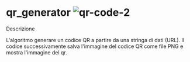  # qr_generator ![qr-code-2](https://github.com/fabiola29/qr_generator/assets/60442414/181a6488-ead7-4aad-bd6a-39245f04dd42)

Descrizione 

L'algoritmo generare un codice QR a partire da una stringa di dati (URL). Il codice successivamente salva l'immagine del codice QR come file PNG e mostra l'immagine del qr.
